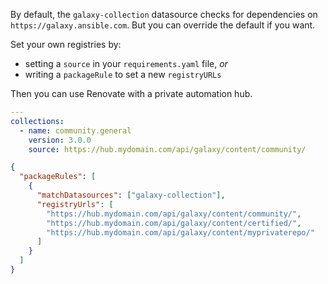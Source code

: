 By default, the `galaxy-collection` datasource checks for dependencies on `https://galaxy.ansible.com`.
But you can override the default if you want.

Set your own registries by:

- setting a `source` in your `requirements.yaml` file, _or_
- writing a `packageRule` to set a new `registryURLs`

Then you can use Renovate with a private automation hub.

```yaml title="Example config for requirements.yaml"
---
collections:
  - name: community.general
    version: 3.0.0
    source: https://hub.mydomain.com/api/galaxy/content/community/
```

```json title="Example config for renovate.json"
{
  "packageRules": [
    {
      "matchDatasources": ["galaxy-collection"],
      "registryUrls": [
        "https://hub.mydomain.com/api/galaxy/content/community/",
        "https://hub.mydomain.com/api/galaxy/content/certified/",
        "https://hub.mydomain.com/api/galaxy/content/myprivaterepo/"
      ]
    }
  ]
}
```
